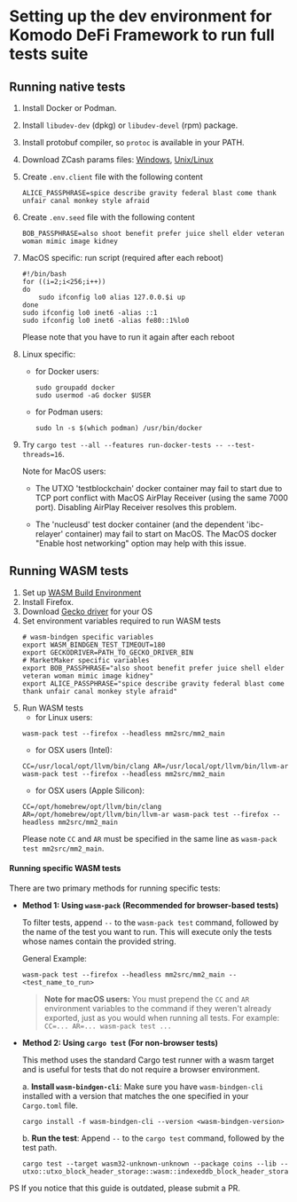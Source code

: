 # Setting up the dev environment for Komodo DeFi Framework to run full tests suite

## Running native tests

1. Install Docker or Podman.
2. Install `libudev-dev` (dpkg) or `libudev-devel` (rpm) package.
3. Install protobuf compiler, so `protoc` is available in your PATH.
4. Download ZCash params files: [Windows](https://github.com/KomodoPlatform/komodo/blob/master/zcutil/fetch-params.bat),
   [Unix/Linux](https://github.com/KomodoPlatform/komodo/blob/master/zcutil/fetch-params.sh)
5. Create `.env.client` file with the following content
   ```
   ALICE_PASSPHRASE=spice describe gravity federal blast come thank unfair canal monkey style afraid
   ```
6. Create `.env.seed` file with the following content
   ```
   BOB_PASSPHRASE=also shoot benefit prefer juice shell elder veteran woman mimic image kidney
   ```
7. MacOS specific: run script (required after each reboot)
   ```shell
   #!/bin/bash
   for ((i=2;i<256;i++))
   do
       sudo ifconfig lo0 alias 127.0.0.$i up
   done
   sudo ifconfig lo0 inet6 -alias ::1
   sudo ifconfig lo0 inet6 -alias fe80::1%lo0
   ```
   Please note that you have to run it again after each reboot
8. Linux specific:
    - for Docker users:
       ```
       sudo groupadd docker
       sudo usermod -aG docker $USER
       ```
    - for Podman users:
       ```
       sudo ln -s $(which podman) /usr/bin/docker
       ```
9. Try `cargo test --all --features run-docker-tests -- --test-threads=16`.

   Note for MacOS users:
    - The UTXO 'testblockchain' docker container may fail to start due to TCP port conflict with MacOS AirPlay Receiver (using the same 7000 port). Disabling AirPlay Receiver resolves this problem.

    - The 'nucleusd' test docker container (and the dependent 'ibc-relayer' container) may fail to start on MacOS. The MacOS docker "Enable host networking" option may help with this issue.

## Running WASM tests

1. Set up [WASM Build Environment](../docs/WASM_BUILD.md#Setting-up-the-environment)
2. Install Firefox.
3. Download [Gecko driver](https://github.com/mozilla/geckodriver/releases) for your OS
4. Set environment variables required to run WASM tests
   ```shell
   # wasm-bindgen specific variables
   export WASM_BINDGEN_TEST_TIMEOUT=180
   export GECKODRIVER=PATH_TO_GECKO_DRIVER_BIN
   # MarketMaker specific variables
   export BOB_PASSPHRASE="also shoot benefit prefer juice shell elder veteran woman mimic image kidney"
   export ALICE_PASSPHRASE="spice describe gravity federal blast come thank unfair canal monkey style afraid"
   ```
5. Run WASM tests
   - for Linux users:
   ```
   wasm-pack test --firefox --headless mm2src/mm2_main
   ```
    - for OSX users (Intel):
   ```
   CC=/usr/local/opt/llvm/bin/clang AR=/usr/local/opt/llvm/bin/llvm-ar wasm-pack test --firefox --headless mm2src/mm2_main
   ```
    - for OSX users (Apple Silicon):
   ```
   CC=/opt/homebrew/opt/llvm/bin/clang AR=/opt/homebrew/opt/llvm/bin/llvm-ar wasm-pack test --firefox --headless mm2src/mm2_main
   ```
   Please note `CC` and `AR` must be specified in the same line as `wasm-pack test mm2src/mm2_main`.

#### Running specific WASM tests

There are two primary methods for running specific tests:

*   **Method 1: Using `wasm-pack` (Recommended for browser-based tests)**

    To filter tests, append `--` to the `wasm-pack test` command, followed by the name of the test you want to run. This will execute only the tests whose names contain the provided string.

    General Example:
    ```shell
    wasm-pack test --firefox --headless mm2src/mm2_main -- <test_name_to_run>
    ```

    > **Note for macOS users:** You must prepend the `CC` and `AR` environment variables to the command if they weren't already exported, just as you would when running all tests. For example: `CC=... AR=... wasm-pack test ...`

*   **Method 2: Using `cargo test` (For non-browser tests)**

    This method uses the standard Cargo test runner with a wasm target and is useful for tests that do not require a browser environment.

    a. **Install `wasm-bindgen-cli`**: Make sure you have `wasm-bindgen-cli` installed with a version that matches the one specified in your `Cargo.toml` file.
    ```shell
    cargo install -f wasm-bindgen-cli --version <wasm-bindgen-version>
    ```

    b. **Run the test**: Append `--` to the `cargo test` command, followed by the test path.
    ```shell
    cargo test --target wasm32-unknown-unknown --package coins --lib -- utxo::utxo_block_header_storage::wasm::indexeddb_block_header_storage
    ```

PS If you notice that this guide is outdated, please submit a PR.
